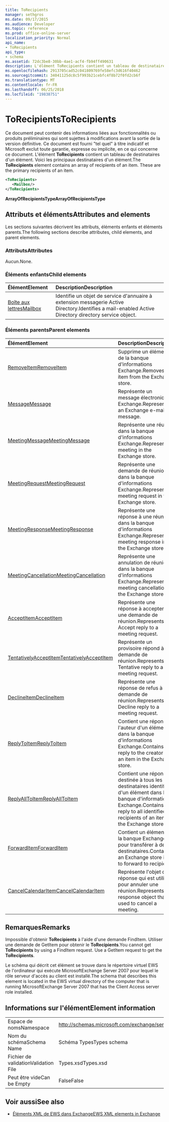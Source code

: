 ```yaml
---
title: ToRecipients
manager: sethgros
ms.date: 09/17/2015
ms.audience: Developer
ms.topic: reference
ms.prod: office-online-server
localization_priority: Normal
api_name:
- ToRecipients
api_type:
- schema
ms.assetid: 72dc3be8-30bb-4ae1-acf4-fb94ff490631
description: L'élément ToRecipients contient un tableau de destinataires d'un élément. Voici les principaux destinataires d'un élément.
ms.openlocfilehash: 2913705cad52c041809769fe58efc3d616f40462
ms.sourcegitcommit: 34041125dc8c5f993b21cebfc4f8b72f0fd2cb6f
ms.translationtype: MT
ms.contentlocale: fr-FR
ms.lasthandoff: 06/25/2018
ms.locfileid: "19838751"
---
```

# <a name="torecipients"></a><span data-ttu-id="17529-104">ToRecipients</span><span class="sxs-lookup"><span data-stu-id="17529-104">ToRecipients</span></span>

<span data-ttu-id="17529-p102">Ce document peut contenir des informations liées aux fonctionnalités ou produits préliminaires qui sont sujettes à modifications avant la sortie de la version définitive. Ce document est fourni "tel quel" à titre indicatif et Microsoft exclut toute garantie, expresse ou implicite, en ce qui concerne ce document. L'élément **ToRecipients** contient un tableau de destinataires d'un élément. Voici les principaux destinataires d'un élément.</span><span class="sxs-lookup"><span data-stu-id="17529-p102">The **ToRecipients** element contains an array of recipients of an item. These are the primary recipients of an item.</span></span> 
  
```xml
<ToRecipients>
   <Mailbox/>
</ToRecipients>
```

 <span data-ttu-id="17529-107">**ArrayOfRecipientsType**</span><span class="sxs-lookup"><span data-stu-id="17529-107">**ArrayOfRecipientsType**</span></span>
## <a name="attributes-and-elements"></a><span data-ttu-id="17529-108">Attributs et éléments</span><span class="sxs-lookup"><span data-stu-id="17529-108">Attributes and elements</span></span>

<span data-ttu-id="17529-109">Les sections suivantes décrivent les attributs, éléments enfants et éléments parents.</span><span class="sxs-lookup"><span data-stu-id="17529-109">The following sections describe attributes, child elements, and parent elements.</span></span>
  
### <a name="attributes"></a><span data-ttu-id="17529-110">Attributs</span><span class="sxs-lookup"><span data-stu-id="17529-110">Attributes</span></span>

<span data-ttu-id="17529-111">Aucun.</span><span class="sxs-lookup"><span data-stu-id="17529-111">None.</span></span>
  
### <a name="child-elements"></a><span data-ttu-id="17529-112">Éléments enfants</span><span class="sxs-lookup"><span data-stu-id="17529-112">Child elements</span></span>

|<span data-ttu-id="17529-113">**Élément**</span><span class="sxs-lookup"><span data-stu-id="17529-113">**Element**</span></span>|<span data-ttu-id="17529-114">**Description**</span><span class="sxs-lookup"><span data-stu-id="17529-114">**Description**</span></span>|
|:-----|:-----|
|[<span data-ttu-id="17529-115">Boîte aux lettres</span><span class="sxs-lookup"><span data-stu-id="17529-115">Mailbox</span></span>](mailbox.md) <br/> |<span data-ttu-id="17529-116">Identifie un objet de service d'annuaire à extension messagerie Active Directory.</span><span class="sxs-lookup"><span data-stu-id="17529-116">Identifies a mail-enabled Active Directory directory service object.</span></span>  <br/> |
   
### <a name="parent-elements"></a><span data-ttu-id="17529-117">Éléments parents</span><span class="sxs-lookup"><span data-stu-id="17529-117">Parent elements</span></span>

|<span data-ttu-id="17529-118">**Élément**</span><span class="sxs-lookup"><span data-stu-id="17529-118">**Element**</span></span>|<span data-ttu-id="17529-119">**Description**</span><span class="sxs-lookup"><span data-stu-id="17529-119">**Description**</span></span>|
|:-----|:-----|
|[<span data-ttu-id="17529-120">RemoveItem</span><span class="sxs-lookup"><span data-stu-id="17529-120">RemoveItem</span></span>](removeitem.md) <br/> |<span data-ttu-id="17529-121">Supprime un élément de la banque d'informations Exchange.</span><span class="sxs-lookup"><span data-stu-id="17529-121">Removes an item from the Exchange store.</span></span>  <br/> |
|[<span data-ttu-id="17529-122">Message</span><span class="sxs-lookup"><span data-stu-id="17529-122">Message</span></span>](message-ex15websvcsotherref.md) <br/> |<span data-ttu-id="17529-123">Représente un message électronique Exchange.</span><span class="sxs-lookup"><span data-stu-id="17529-123">Represents an Exchange e-mail message.</span></span>  <br/> |
|[<span data-ttu-id="17529-124">MeetingMessage</span><span class="sxs-lookup"><span data-stu-id="17529-124">MeetingMessage</span></span>](meetingmessage.md) <br/> |<span data-ttu-id="17529-125">Représente une réunion dans la banque d'informations Exchange.</span><span class="sxs-lookup"><span data-stu-id="17529-125">Represents a meeting in the Exchange store.</span></span>  <br/> |
|[<span data-ttu-id="17529-126">MeetingRequest</span><span class="sxs-lookup"><span data-stu-id="17529-126">MeetingRequest</span></span>](meetingrequest.md) <br/> |<span data-ttu-id="17529-127">Représente une demande de réunion dans la banque d'informations Exchange.</span><span class="sxs-lookup"><span data-stu-id="17529-127">Represents a meeting request in the Exchange store.</span></span>  <br/> |
|[<span data-ttu-id="17529-128">MeetingResponse</span><span class="sxs-lookup"><span data-stu-id="17529-128">MeetingResponse</span></span>](meetingresponse.md) <br/> |<span data-ttu-id="17529-129">Représente une réponse à une réunion dans la banque d'informations Exchange.</span><span class="sxs-lookup"><span data-stu-id="17529-129">Represents a meeting response in the Exchange store.</span></span>  <br/> |
|[<span data-ttu-id="17529-130">MeetingCancellation</span><span class="sxs-lookup"><span data-stu-id="17529-130">MeetingCancellation</span></span>](meetingcancellation.md) <br/> |<span data-ttu-id="17529-131">Représente une annulation de réunion dans la banque d'informations Exchange.</span><span class="sxs-lookup"><span data-stu-id="17529-131">Represents a meeting cancellation in the Exchange store.</span></span>  <br/> |
|[<span data-ttu-id="17529-132">AcceptItem</span><span class="sxs-lookup"><span data-stu-id="17529-132">AcceptItem</span></span>](acceptitem.md) <br/> |<span data-ttu-id="17529-133">Représente une réponse à accepter à une demande de réunion.</span><span class="sxs-lookup"><span data-stu-id="17529-133">Represents an Accept reply to a meeting request.</span></span>  <br/> |
|[<span data-ttu-id="17529-134">TentativelyAcceptItem</span><span class="sxs-lookup"><span data-stu-id="17529-134">TentativelyAcceptItem</span></span>](tentativelyacceptitem.md) <br/> |<span data-ttu-id="17529-135">Représente un provisoire répond à une demande de réunion.</span><span class="sxs-lookup"><span data-stu-id="17529-135">Represents a Tentative reply to a meeting request.</span></span>  <br/> |
|[<span data-ttu-id="17529-136">DeclineItem</span><span class="sxs-lookup"><span data-stu-id="17529-136">DeclineItem</span></span>](declineitem.md) <br/> |<span data-ttu-id="17529-137">Représente une réponse de refus à une demande de réunion.</span><span class="sxs-lookup"><span data-stu-id="17529-137">Represents a Decline reply to a meeting request.</span></span>  <br/> |
|[<span data-ttu-id="17529-138">ReplyToItem</span><span class="sxs-lookup"><span data-stu-id="17529-138">ReplyToItem</span></span>](replytoitem.md) <br/> |<span data-ttu-id="17529-139">Contient une réponse à l'auteur d'un élément dans la banque d'informations Exchange.</span><span class="sxs-lookup"><span data-stu-id="17529-139">Contains a reply to the creator of an item in the Exchange store.</span></span>  <br/> |
|[<span data-ttu-id="17529-140">ReplyAllToItem</span><span class="sxs-lookup"><span data-stu-id="17529-140">ReplyAllToItem</span></span>](replyalltoitem.md) <br/> |<span data-ttu-id="17529-141">Contient une réponse destinée à tous les destinataires identifiés d'un élément dans la banque d'informations Exchange.</span><span class="sxs-lookup"><span data-stu-id="17529-141">Contains a reply to all identified recipients of an item in the Exchange store.</span></span>  <br/> |
|[<span data-ttu-id="17529-142">ForwardItem</span><span class="sxs-lookup"><span data-stu-id="17529-142">ForwardItem</span></span>](forwarditem.md) <br/> |<span data-ttu-id="17529-143">Contient un élément de la banque Exchange pour transférer à des destinataires.</span><span class="sxs-lookup"><span data-stu-id="17529-143">Contains an Exchange store item to forward to recipients.</span></span>  <br/> |
|[<span data-ttu-id="17529-144">CancelCalendarItem</span><span class="sxs-lookup"><span data-stu-id="17529-144">CancelCalendarItem</span></span>](cancelcalendaritem.md) <br/> |<span data-ttu-id="17529-145">Représente l'objet de réponse qui est utilisé pour annuler une réunion.</span><span class="sxs-lookup"><span data-stu-id="17529-145">Represents the response object that is used to cancel a meeting.</span></span>  <br/> |
   
## <a name="remarks"></a><span data-ttu-id="17529-146">Remarques</span><span class="sxs-lookup"><span data-stu-id="17529-146">Remarks</span></span>

<span data-ttu-id="17529-p103">Impossible d'obtenir **ToRecipients** à l'aide d'une demande FindItem. Utiliser une demande de GetItem pour obtenir le **ToRecipients**.</span><span class="sxs-lookup"><span data-stu-id="17529-p103">You cannot get **ToRecipients** by using a FindItem request. Use a GetItem request to get the **ToRecipients**.</span></span>
  
<span data-ttu-id="17529-149">Le schéma qui décrit cet élément se trouve dans le répertoire virtuel EWS de l'ordinateur qui exécute MicrosoftExchange Server 2007 pour lequel le rôle serveur d'accès au client est installé.</span><span class="sxs-lookup"><span data-stu-id="17529-149">The schema that describes this element is located in the EWS virtual directory of the computer that is running MicrosoftExchange Server 2007 that has the Client Access server role installed.</span></span>
  
## <a name="element-information"></a><span data-ttu-id="17529-150">Informations sur l'élément</span><span class="sxs-lookup"><span data-stu-id="17529-150">Element information</span></span>

|||
|:-----|:-----|
|<span data-ttu-id="17529-151">Espace de noms</span><span class="sxs-lookup"><span data-stu-id="17529-151">Namespace</span></span>  <br/> |http://schemas.microsoft.com/exchange/services/2006/types  <br/> |
|<span data-ttu-id="17529-152">Nom du schéma</span><span class="sxs-lookup"><span data-stu-id="17529-152">Schema Name</span></span>  <br/> |<span data-ttu-id="17529-153">Schéma Types</span><span class="sxs-lookup"><span data-stu-id="17529-153">Types schema</span></span>  <br/> |
|<span data-ttu-id="17529-154">Fichier de validation</span><span class="sxs-lookup"><span data-stu-id="17529-154">Validation File</span></span>  <br/> |<span data-ttu-id="17529-155">Types.xsd</span><span class="sxs-lookup"><span data-stu-id="17529-155">Types.xsd</span></span>  <br/> |
|<span data-ttu-id="17529-156">Peut être vide</span><span class="sxs-lookup"><span data-stu-id="17529-156">Can be Empty</span></span>  <br/> |<span data-ttu-id="17529-157">False</span><span class="sxs-lookup"><span data-stu-id="17529-157">False</span></span>  <br/> |
   
## <a name="see-also"></a><span data-ttu-id="17529-158">Voir aussi</span><span class="sxs-lookup"><span data-stu-id="17529-158">See also</span></span>



- [<span data-ttu-id="17529-159">Éléments XML de EWS dans Exchange</span><span class="sxs-lookup"><span data-stu-id="17529-159">EWS XML elements in Exchange</span></span>](ews-xml-elements-in-exchange.md)

